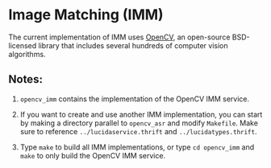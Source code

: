 # Image Matching (IMM)

The current implementation of IMM uses [OpenCV](http://opencv.org/), an open-source BSD-licensed library
that includes several hundreds of computer vision algorithms.

## Notes:

1. `opencv_imm` contains the implementation of the OpenCV IMM service.

2. If you want to create and use another IMM implementation,
you can start by making a directory parallel to `opencv_asr` and modify `Makefile`.
Make sure to reference `../lucidaservice.thrift` and `../lucidatypes.thrift`.

3. Type `make` to build all IMM implementations,
or type `cd opencv_imm` and `make` to only build the OpenCV IMM service.
